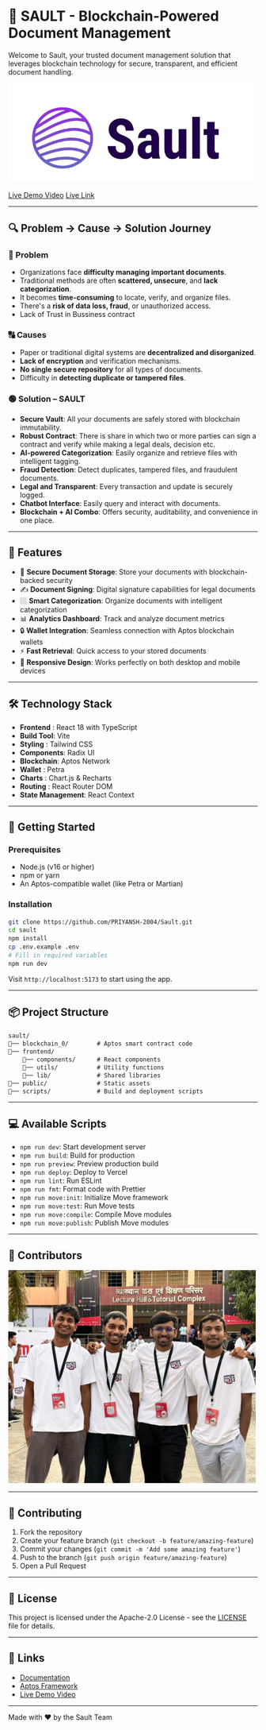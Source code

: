 # 🔐 SAULT - Blockchain-Powered Document Management

Welcome to Sault, your trusted document management solution that leverages blockchain technology for secure, transparent, and efficient document handling.

<img src="./public/sault.png" alt="Sault Logo" width="500" />

[Live Demo Video](https://youtu.be/LxioW6BvH2o)
[Live Link](https://sault.codemon.tech/)

---

## 🔍 Problem → Cause → Solution Journey

### 🔴 Problem

- Organizations face **difficulty managing important documents**.
- Traditional methods are often **scattered, unsecure**, and **lack categorization**.
- It becomes **time-consuming** to locate, verify, and organize files.
- There's a **risk of data loss, fraud**, or unauthorized access.
- Lack of Trust in Bussiness contract

### 🔠 Causes

- Paper or traditional digital systems are **decentralized and disorganized**.
- **Lack of encryption** and verification mechanisms.
- **No single secure repository** for all types of documents.
- Difficulty in **detecting duplicate or tampered files**.

### 🟢 Solution – SAULT

- **Secure Vault**: All your documents are safely stored with blockchain immutability.
- **Robust Contract**: There is share in which two or more parties can sign a contract and verify while making a legal deals, decision etc. 
- **AI-powered Categorization**: Easily organize and retrieve files with intelligent tagging.
- **Fraud Detection**: Detect duplicates, tampered files, and fraudulent documents.
- **Legal and Transparent**: Every transaction and update is securely logged.
- **Chatbot Interface**: Easily query and interact with documents.
- **Blockchain + AI Combo**: Offers security, auditability, and convenience in one place.

---

## 🌟 Features

- 📁 **Secure Document Storage**: Store your documents with blockchain-backed security
- ✍️ **Document Signing**: Digital signature capabilities for legal documents
- 🏼 **Smart Categorization**: Organize documents with intelligent categorization
- 📊 **Analytics Dashboard**: Track and analyze document metrics
- 🔒 **Wallet Integration**: Seamless connection with Aptos blockchain wallets
- ⚡ **Fast Retrieval**: Quick access to your stored documents
- 📱 **Responsive Design**: Works perfectly on both desktop and mobile devices

---

## 🛠️ Technology Stack

- **Frontend**  : React 18 with TypeScript
- **Build Tool**: Vite
- **Styling**   : Tailwind CSS
- **Components**: Radix UI
- **Blockchain**: Aptos Network
- **Wallet**    : Petra
- **Charts**    : Chart.js & Recharts
- **Routing**   : React Router DOM
- **State Management**: React Context

---

## 🚀 Getting Started

### Prerequisites

- Node.js (v16 or higher)
- npm or yarn
- An Aptos-compatible wallet (like Petra or Martian)

### Installation

```bash
git clone https://github.com/PRIYANSH-2004/Sault.git
cd sault
npm install
cp .env.example .env
# Fill in required variables
npm run dev
```

Visit `http://localhost:5173` to start using the app.

---

## 📦 Project Structure

```
sault/
🔽️── blockchain_0/        # Aptos smart contract code
🔽️── frontend/
    🔽️── components/      # React components
    🔽️── utils/           # Utility functions
    🔽️── lib/             # Shared libraries
🔽️── public/              # Static assets
🔽️── scripts/             # Build and deployment scripts
```
---

## 💻 Available Scripts

- `npm run dev`: Start development server
- `npm run build`: Build for production
- `npm run preview`: Preview production build
- `npm run deploy`: Deploy to Vercel
- `npm run lint`: Run ESLint
- `npm run fmt`: Format code with Prettier
- `npm run move:init`: Initialize Move framework
- `npm run move:test`: Run Move tests
- `npm run move:compile`: Compile Move modules
- `npm run move:publish`: Publish Move modules

---

## 👥 Contributors

<img src="./public/contri.jpg" alt="contri " width="500" />

---

## 🤝 Contributing

1. Fork the repository
2. Create your feature branch (`git checkout -b feature/amazing-feature`)
3. Commit your changes (`git commit -m 'Add some amazing feature'`)
4. Push to the branch (`git push origin feature/amazing-feature`)
5. Open a Pull Request

---

## 📄 License

This project is licensed under the Apache-2.0 License - see the [LICENSE](LICENSE) file for details.

---

## 🔗 Links

- [Documentation](#)
- [Aptos Framework](https://aptos.dev/)
- [Live Demo Video](https://youtu.be/LxioW6BvH2o)

---

Made with ❤️ by the Sault Team
